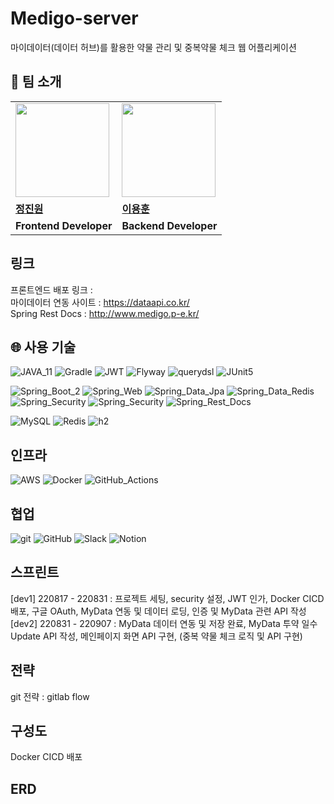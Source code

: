 # Medigo-server
마이데이터(데이터 허브)를 활용한 약물 관리 및 중복약물 체크 웹 어플리케이션

## 👬 팀 소개

<table align=center >
  <tr>
      <td>
        <a href="https://github.com/Jin1won">
            <img src="https://avatars.githubusercontent.com/u/76507701?v=4" width="150px" />
        </a>
    </td>
    <td>
        <a href="https://github.com/YHLEE9753">
            <img src="https://avatars.githubusercontent.com/u/71916223?v=4" width="150px" />
        </a>
    </td>
  </tr>
  <tr>
    <td><b> <a href="https://github.com/Jin1won">정진원</b></td>
    <td><b><a href="https://github.com/YHLEE9753">이용훈</b></td>
  </tr>
  <tr>
    <td><b>Frontend Developer</b></td>
    <td><b>Backend Developer</b></td>
  </tr>
</table>

## 링크
프론트엔드 배포 링크 : <br>
마이데이터 연동 사이트 : https://dataapi.co.kr/ <br>
Spring Rest Docs : http://www.medigo.p-e.kr/

## 🌐 사용 기술

![JAVA_11](https://img.shields.io/badge/JAVA_17-blue?style=flat&logo=OpenJDK&logoColor=000000)
![Gradle](https://img.shields.io/badge/Gradle_7.5-02303A.svg?style=Plastic&logo=Gradle&logoColor=white)
![JWT](https://img.shields.io/badge/JWT-black?style=Plastic&logo=JSON%20web%20tokens)
![Flyway](https://img.shields.io/badge/flyway-white.svg?style=Plastic&logo=Flyway&logoColor=red)
![querydsl](https://img.shields.io/badge/querydsl-black.svg?style=Plastic&logo=Elastic&logoColor=white)
![JUnit5](https://img.shields.io/badge/JUnit5-white?style=Plastic&logo=JUnit5)

![Spring_Boot_2](https://img.shields.io/badge/Spring_Boot_2.7.3-%236DB33F.svg?style=Plastic&logo=SpringBoot&logoColor=white)
![Spring_Web](https://img.shields.io/badge/Spring_Web-%236DB33F.svg?style=Plastic&logo=spring&logoColor=white)
![Spring_Data_Jpa](https://img.shields.io/badge/Spring_Data_Jpa-%236DB33F.svg?style=Plastic&logo=spring&logoColor=white)
![Spring_Data_Redis](https://img.shields.io/badge/Spring_Data_Redis-%236DB33F.svg?style=Plastic&logo=springsecurity&logoColor=white)
![Spring_Security](https://img.shields.io/badge/Spring_Security-%236DB33F.svg?style=Plastic&logo=springsecurity&logoColor=white)
![Spring_Security](https://img.shields.io/badge/Spring_OAuth2_Client-%236DB33F.svg?style=Plastic&logo=springsecurity&logoColor=white)
![Spring_Rest_Docs](https://img.shields.io/badge/Spring_Rest--Docs-%236DB33F.svg?style=Plastic&logo=Asciidoctor&logoColor=white)

![MySQL](https://img.shields.io/badge/mysql-%23121011.svg?style=Plastic&logo=mysql&logoColor=white)
![Redis](https://img.shields.io/badge/redis-%23DD0031.svg?style=Plastic&logo=redis&logoColor=white)
![h2](https://img.shields.io/badge/H2-darkblue.svg?style=Plastic&logo=h2&logoColor=red)

## 인프라
![AWS](https://img.shields.io/badge/EC2-%23FF9900.svg?style=Plastic&logo=amazon-aws&logoColor=white)
![Docker](https://img.shields.io/badge/Docker-4A154B?style=flat&logo=Docker&logoColor=#4A154B)
![GitHub_Actions](https://img.shields.io/badge/GitHub_Actions-%23121011.svg?style=Plastic&logo=GitHubActions&logoColor=white)

## 협업

![git](https://img.shields.io/badge/git-F05032?style=flat&logo=Git&logoColor=white)
![GitHub](https://img.shields.io/badge/github-%23121011.svg?style=Plastic&logo=github&logoColor=white)
![Slack](https://img.shields.io/badge/Slack-4A154B?style=Plastic&logo=slack&logoColor=white)
![Notion](https://img.shields.io/badge/Notion-000000?style=Plastic&logo=Notion&logoColor=white)


## 스프린트
[dev1] 220817 - 220831 : 프로젝트 세팅, security 설정, JWT 인가, Docker CICD 배포, 구글 OAuth, MyData 연동 및 데이터 로딩, 인증 및 MyData 관련 API 작성<br>
[dev2] 220831 - 220907 : MyData 데이터 연동 및 저장 완료, MyData 투약 일수 Update API 작성, 메인페이지 화면 API 구현, (중복 약물 체크 로직 및 API 구현)<br>


## 전략
git 전략 : gitlab flow

## 구성도
Docker CICD 배포

## ERD